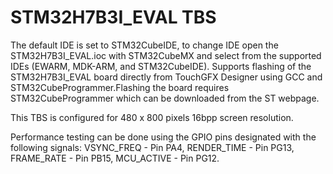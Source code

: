 # STM32H7B3I_EVAL TBS

The default IDE is set to STM32CubeIDE, to change IDE open the STM32H7B3I_EVAL.ioc with STM32CubeMX and select from the supported IDEs (EWARM, MDK-ARM, and STM32CubeIDE). Supports flashing of the STM32H7B3I_EVAL board directly from TouchGFX Designer using GCC and STM32CubeProgrammer.Flashing the board requires STM32CubeProgrammer which can be downloaded from the ST webpage.

This TBS is configured for 480 x 800 pixels 16bpp screen resolution.  

Performance testing can be done using the GPIO pins designated with the following signals: VSYNC_FREQ  - Pin PA4, RENDER_TIME - Pin PG13, FRAME_RATE  - Pin PB15, MCU_ACTIVE  - Pin PG12.
